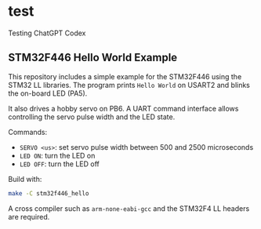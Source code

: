 # test

Testing ChatGPT Codex

## STM32F446 Hello World Example

This repository includes a simple example for the STM32F446 using the STM32 LL libraries. The program prints `Hello World` on USART2 and blinks the on-board LED (PA5).

It also drives a hobby servo on PB6. A UART command interface allows controlling the servo pulse width and the LED state.

Commands:

- `SERVO <us>`: set servo pulse width between 500 and 2500 microseconds
- `LED ON`: turn the LED on
- `LED OFF`: turn the LED off

Build with:

```bash
make -C stm32f446_hello
```

A cross compiler such as `arm-none-eabi-gcc` and the STM32F4 LL headers are required.
